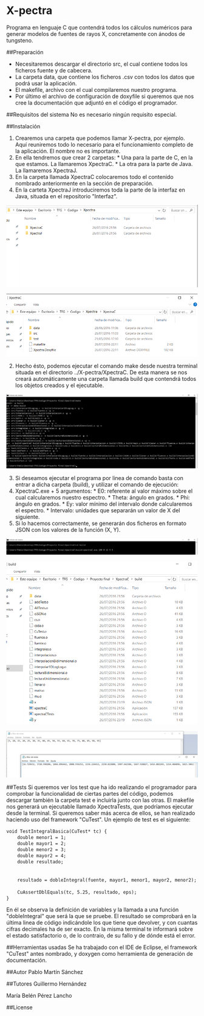 # X-pectra
Programa en lenguaje C que contendrá todos los cálculos numéricos para generar modelos de fuentes de rayos X, concretamente con ánodos de tungsteno.

##Preparación
* Necesitaremos descargar el directorio src, el cual contiene todos los ficheros fuente y de cabecera.
* La carpeta data, que contiene los ficheros .csv con todos los datos que podrá usar la aplicación.
* El makefile, archivo con el cual compilaremos nuestro programa.
* Por último el archivo de configuración de doxyfile si queremos que nos cree la documentación que adjuntó en el código el programador.

##Requisitos del sistema
No es necesario ningún requisito especial.

##Instalación
1. Crearemos una carpeta que podemos llamar X-pectra, por ejemplo. Aquí reuniremos todo lo necesario para el funcionamiento completo de la aplicación. El nombre no es importante.
  1. En ella tendremos que crear 2 carpetas: 
    * Una para la parte de C, en la que estamos. La llamaremos XpectraC.
    * La otra para la parte de Java. La llamaremos XpectraJ.
  1. En la carpeta llamada XpectraC colocaremos todo el contenido nombrado anteriormente en la sección de preparación.
  1. En la carteta XpectraJ introduciremos toda la parte de la interfaz en Java, situada en el repositorio "Interfaz".

![ScreenShot](/Images/1.png)

![ScreenShot](/Images/2.png)

2. Hecho ésto, podemos ejecutar el comando make desde nuestra terminal situada en el directorio ../X-pectra/XpectraC. De esta manera se nos creará automáticamente una carpeta llamada build que contendrá todos los objetos creados y el ejecutable. 

![ScreenShot](/Images/3.png)

3. Si deseamos ejecutar el programa por linea de comando basta con entrar a dicha carpeta (build), y utilizar el comando de ejecución:
  3. XpectraC.exe + 5 argumentos:
    * E0: referente al valor máximo sobre el cual calcularemos nuestro espectro.
    * Theta: ángulo en grados.
    * Phi: ángulo en grados.
    * Ey: valor mínimo del intervalo donde calcularemos el espectro.
    * Intervalo: unidades que separarán un valor de X del siguiente.
  3. Si lo hacemos correctamente, se generarán dos ficheros en formato JSON con los valores de la función (X, Y).

![ScreenShot](/Images/4.png)

![ScreenShot](/Images/5.png)

![ScreenShot](/Images/6.png)

##Tests
Si queremos ver los test que ha ido realizando el programador para comprobar la funcionalidad de ciertas partes del código, podemos descargar también la carpeta test e incluirla junto con las otras. El makefile nos generará un ejecutable llamado XpectraTests, que podríamos ejecutar desde la terminal.
Si queremos saber más acerca de ellos, se han realizado haciendo uso del framework "CuTest".
Un ejemplo de test es el siguiente:
```
void TestIntegralBasica(CuTest* tc) {
	double menor1 = 1;
	double mayor1 = 2;
	double menor2 = 3;
	double mayor2 = 4;
	double resultado;


	resultado = dobleIntegral(fuente, mayor1, menor1, mayor2, menor2);

	CuAssertDblEquals(tc, 5.25, resultado, eps);
}
```

En él se observa la definición de variables y la llamada a una función "dobleIntegral" que será la que se pruebe.
El resultado se comprobará en la última linea de código indicándole los que tiene que devolver, y con cuantas cifras decimales ha de ser exacto. En la misma terminal te informará sobre el estado satisfactorio o, de lo contraio, de su fallo y de dónde está el error.

##Herramientas usadas
Se ha trabajado con el IDE de Eclipse, el framework "CuTest" antes nombrado, y doxygen como herramienta de generación de documentación.

##Autor
Pablo Martín Sánchez

##Tutores
Guillermo Hernández

María Belén Pérez Lancho

##License
